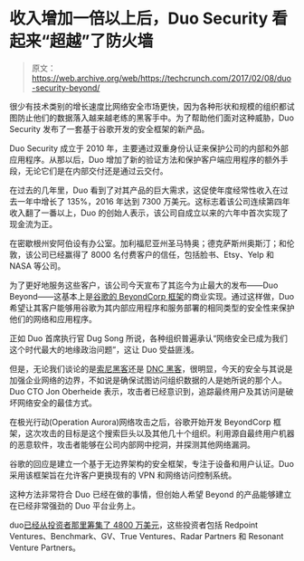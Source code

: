 # 收入增加一倍以上后，Duo Security 看起来“超越”了防火墙 

> 原文：<https://web.archive.org/web/https://techcrunch.com/2017/02/08/duo-security-beyond/>

很少有技术类别的增长速度比网络安全市场更快，因为各种形状和规模的组织都试图防止他们的数据落入越来越老练的黑客手中。为了帮助他们面对这种威胁，Duo Security 发布了一套基于谷歌开发的安全框架的新产品。

Duo Security 成立于 2010 年，主要通过双重身份认证来保护公司的内部和外部应用程序。从那以后，Duo 增加了新的验证方法和保护客户端应用程序的额外手段，无论它们是在内部交付还是通过云交付。

在过去的几年里，Duo 看到了对其产品的巨大需求，这促使年度经常性收入在过去一年中增长了 135%，2016 年达到 7300 万美元。这标志着该公司连续第四年收入翻了一番以上，Duo 的创始人表示，该公司自成立以来的六年中首次实现了现金流为正。

在密歇根州安阿伯设有办公室。加利福尼亚州圣马特奥；德克萨斯州奥斯汀；和伦敦，该公司已经赢得了 8000 名付费客户的信任，包括脸书、Etsy、Yelp 和 NASA 等公司。

为了更好地服务这些客户，该公司今天宣布了其迄今为止最大的发布——Duo Beyond——这基本上是[谷歌的 BeyondCorp 框架](https://web.archive.org/web/20221205161852/https://research.google.com/pubs/pub43231.html)的商业实现。通过这样做，Duo 希望让其客户能够用谷歌为其内部应用程序和服务部署的相同类型的安全性来保护他们的网络和应用程序。

正如 Duo 首席执行官 Dug Song 所说，各种组织普遍承认“网络安全已成为我们这个时代最大的地缘政治问题”，这让 Duo 受益匪浅。

但是，无论我们谈论的是[索尼黑客](https://web.archive.org/web/20221205161852/https://beta.techcrunch.com/2014/12/16/hack-sony-twice-shame-on-sony/)还是 [DNC 黑客](https://web.archive.org/web/20221205161852/https://beta.techcrunch.com/2016/10/07/u-s-attributes-dnc-hack-russia/)，很明显，今天的安全与其说是加强企业网络的边界，不如说是确保试图访问组织数据的人是她所说的那个人。Duo CTO Jon Oberheide 表示，攻击者已经意识到，追踪最终用户及其访问是破坏网络安全的最佳方式。

在极光行动(Operation Aurora)网络攻击之后，谷歌开始开发 BeyondCorp 框架，这次攻击的目标是这个搜索巨头以及其他几十个组织。利用源自最终用户机器的恶意软件，攻击者能够在公司内部网中挖洞，并探测其他网络漏洞。

谷歌的回应是建立一个基于无边界架构的安全框架，专注于设备和用户认证。Duo 采用该框架旨在允许客户更换现有的 VPN 和网络访问控制系统。

这种方法非常符合 Duo 已经在做的事情，但创始人希望 Beyond 的产品能够建立在已经非常强劲的 Duo 平台业务上。

duo[已经从投资者那里筹集了 4800 万美元](https://web.archive.org/web/20221205161852/https://beta.techcrunch.com/2015/04/14/duo-security-30m-redpoint/)，这些投资者包括 Redpoint Ventures、Benchmark、GV、True Ventures、Radar Partners 和 Resonant Venture Partners。